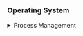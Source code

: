 ### Operating System
<details>
<summary>Process Management</summary>

- [Fork](process/fork/)
- [Shared Memory](process/shm/)
- [Pipes](process/pipes/)
- [Pthread](process/pthread)
</details>